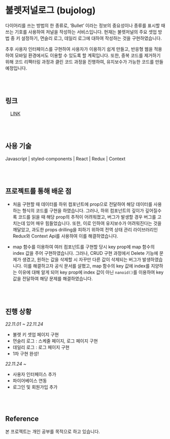 # 불렛저널로그 (bujolog)

다이어리를 쓰는 방법의 한 종류로, ‘Bullet’ 이라는 정보의 중요성이나 종류를 표시할 때 쓰는 기호를 사용하여 저널을 작성하는 서비스입니다. 현재는 불렛저널의 주요 셋업 방법 중 키 설정하기, 먼슬리 로그, 데일리 로그에 대하여 작성하는 것을 구현하였습니다.

추후 사용자 인터페이스를 구현하여 사용자가 이용하기 쉽게 만들고, 반응형 웹을 적용하여 모바일 환경에서도 이용할 수 있도록 할 계획입니다. 또한, 중복 코드를 제거하기 위해 코드 리팩터링 과정과 클린 코드 과정을 진행하여, 유지보수가 가능한 코드를 만들 예정입니다.

</br>
</br>

## 링크

&nbsp; &nbsp; [LINK](https://youyou94.github.io/bujolog/)

</br>
</br>

## 사용 기술

Javascript | styled-components | React | Redux | Context

</br>
</br>

## 프로젝트를 통해 배운 점

- 처음 구현할 때 데이터를 하위 컴포넌트에 prop으로 전달하여 해당 데이터를 사용하는 형식의 코드를 구현을 하였습니다. 그러나, 하위 컴포넌트의 깊이가 깊어질수록 코드를 읽을 때 해당 prop의 추적이 어려워졌고, 버그가 발생할 경우 버그를 고치는데 있어 매우 힘들었습니다. 또한, 이로 인하여 유지보수가 어려워진다는 것을 깨달았고, 과도한 props drilling을 피하기 위하여 전역 상태 관리 라이브러리인 Redux와 Context Api를 사용하여 이를 해결하였습니다.

- map 함수를 이용하여 여러 컴포넌트를 구현할 당시 key prop에 map 함수의 index 값을 주어 구현하였습니다. 그러나, CRUD 구현 과정에서 Delete 기능에 문제가 생겼고, 원하는 값을 삭제할 시 자꾸만 다른 값이 삭제되는 버그가 발생하였습니다. 이를 해결하고자 공식 문서를 살폈고, map 함수의 key 값에 index를 지양하는 이유에 대해 알게 되어 key prop에 index 값이 아닌 `nanoid()`를 이용하여 key 값을 전달하여 해당 문제를 해결하였습니다.

</br>
</br>

## 진행 상황

_22.11.01 ~ 22.11.24_

- 불렛 키 셋업 페이지 구현
- 먼슬리 로그 : 스케줄 페이지, 로그 페이지 구현
- 데일리 로그 : 로그 페이지 구현
- 1차 구현 완성!

_22.11.24 ~_

- 사용자 인터페이스 추가
- 파이어베이스 연동
- 로그인 및 회원가입 추가

</br>
</br>

## Reference

본 프로젝트는 개인 공부를 목적으로 하고 있습니다.
